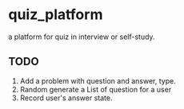 # quiz_platform
a platform for quiz in interview or self-study.

## TODO
1. Add a problem with question and answer, type.
2. Random generate a List of question for a user
3. Record user's answer state.